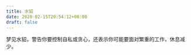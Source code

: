 ```yaml
---
title: 水貂
date: 2020-02-15T20:54:12+08:00
draft: false
---
```


梦见水貂，警告你要控制自私或贪心，还表示你可能要面对繁重的工作，休息减少。<br>
